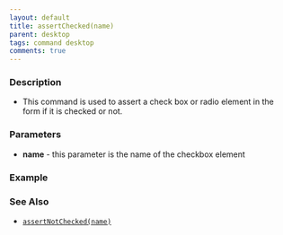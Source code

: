 ```yaml
---
layout: default
title: assertChecked(name)
parent: desktop
tags: command desktop
comments: true
---
```


### Description
- This command is used to assert a check box or radio element in the form if it is checked or not.


### Parameters
- **name** - this parameter is the name of the checkbox element


### Example


### See Also
- [`assertNotChecked(name)`](assertNotChecked(name))
